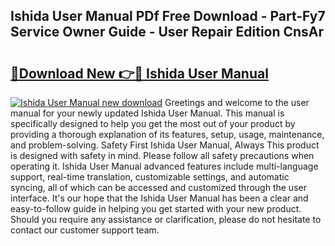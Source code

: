 ## Ishida User Manual PDf Free Download - Part-Fy7 Service Owner Guide - User Repair Edition CnsAr

# <h2><a href="http://bc88170.oget.top/?id=Ishida+User+Manual">🔗Download New 👉🔴 Ishida User Manual</a></h2>

[![Ishida User Manual new download](https://i.imgur.com/5g1atiW.png)](http://bc88170.oget.top/?id=Ishida+User+Manual)
Greetings and welcome to the user manual for your newly updated Ishida User Manual. This manual is specifically designed to help you get the most out of your product by providing a thorough explanation of its features, setup, usage, maintenance, and problem-solving. Safety First Ishida User Manual, Always This product is designed with safety in mind. Please follow all safety precautions when operating it. Ishida User Manual advanced features include multi-language support, real-time translation, customizable settings, and automatic syncing, all of which can be accessed and customized through the user interface. It's our hope that the Ishida User Manual has been a clear and easy-to-follow guide in helping you get started with your new product. Should you require any assistance or clarification, please do not hesitate to contact our customer support team.
